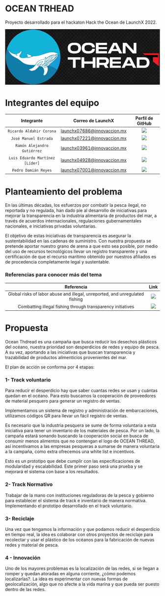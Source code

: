 # OCEAN TRHEAD

Proyecto desarrollado para el hackaton Hack the Ocean de LaunchX 2022.

<img src="images/LogoREADME.png">

# Integrantes del equipo

| Integrante | Correo de LaunchX | Perfil de GitHub |
| :-------------: |:-------------:| :-----:|
|`Ricardo Aldahir Corona`|launchx07686@innovaccion.mx|<a href="https://github.com/{Aquí el nombre de tu perfil}" target="_blank"><img src="https://img.shields.io/badge/%F0%9F%94%97link-{Aquí el nombre de tu perfil}-blue?"></a>|
|`José Manuel Estrada`|launchx07221@innovaccion.mx|<a href="https://github.com/ManoloEstradas" target="_blank"><img src="https://img.shields.io/badge/%F0%9F%94%97link-ManoloEstradas-blue?"></a>|
|`Ramón Alejandro Gutiérrez`|launchx03961@innovaccion.mx|<a href="https://github.com/RAlexGC" target="_blank"><img src="https://img.shields.io/badge/%F0%9F%94%97link-RAlexGC-blue?"></a>|
|`Luis Eduardo Martínez [Líder]`|launchx04928@innovaccion.mx|<a href="https://github.com/leduardomp" target="_blank"><img src="https://img.shields.io/badge/%F0%9F%94%97link-leduardomp-blue?"></a>|
|`Pedro Damián Reyes`|launchx07001@innovaccion.mx|<a href="https://github.com/PDamianReyes" target="_blank"><img src="https://img.shields.io/badge/%F0%9F%94%97link-PDamianReyes-blue?"></a>|

# Planteamiento del problema

En las últimas décadas, los esfuerzos por combatir la pesca ilegal, no reportada y no regulada, han dado pie al desarrollo de iniciativas para mejorar la transparencia en la industria alimentaria de productos del mar, a través de acuerdos internacionales, regulaciones gubernamentales nacionales, e iniciativas privadas voluntarias.

El objetivo de estas iniciativas de transparencia es asegurar la sustentabilidad en las cadenas de suministro. Con nuestra propuesta se pretende aportar nuestro grano de arena a que esto sea posible, por medio del uso de recursos tecnológicos llevar un registro transparente y una certificación de que el recurso marítimo obtenido por nuestros afiliados es de procedencia completamente legal y sustentable.

### Referencias para conocer más del tema

| Referencia | Link|
| :-------------: |:-------------:|
|Global risks of labor abuse and illegal, unreported, and unregulated fishing|<a href="https://doi.org/10.1038/s41467-022-28916-2" target="_blank"><img src="https://img.shields.io/badge/%F0%9F%94%97link-Link-blue?"></a>|
|Combatting illegal fishing through transparency initiatives|<a href="https://doi.org/10.1016/j.marpol.2022.104984" target="_blank"><img src="https://img.shields.io/badge/%F0%9F%94%97link-Link-blue?"></a>|

# Propuesta

Ocean Thdread es una campaña que busca reducir los desechos plásticos del océano, nuestra prioridad son desperdicios de redes y equipo de pesca. A su vez, aportando a las iniciativas que buscan transparencia y trazabilidad de productos alimenticios provenientes del mar.

El plan de acción se conforma por 4 etapas:

### 1- Track voluntario

Para reducir el desperdicio hay que saber cuantas redes se usan y cuántas quedan en el océano. Para esto buscamos la cooperación de proveedores de material pesquero para generar un registro de ventas.

Implementamos un sistema de registro y administración de embarcaciones, utilizamos códigos QR para llevar un fácil registro de ventas.

Es necesario que la industria pesquera se sume de forma voluntaria a esta iniciativa para tener un inventario de los materiales de pesca. Por un lado, la campaña estará sonando buscando la cooperación social en busca de consumir menos alimentos que no contengan el logo de OCEAN THREAD, así incentivamos a las empresas pesqueras a sumarse de manera voluntaria a la campaña, como extra ofrecemos una white list e incentivos.

Esto es un prototipo que debe cumplir con las especificaciones de modularidad y escalabilidad. Este primer paso será una prueba y se mejorará el sistema con base a los resultados.

### 2- Track Normativo

Trabajar de la mano con instituciones reguladoras de la pesca y gobierno para establecer el sistema de track e inventario de manera normativa. Implementando el prototipo desarrollado en el track voluntario.

### 3- Reciclaje

Una vez que tengamos la información y que podamos reducir el desperdicio en tiempo real, la idea es colaborar con otros proyectos de reciclaje para recolectar y usar el plástico de los océanos para la fabricación de nuevas redes y material de pesca.

### 4 - Innovación

Uno de los mayores problemas es la localización de las redes, si se llegan a romper y quedan atoradas en alguna corriente, ¿cómo podemos localizarlas?. La idea es experimentar con nuevas formas de geolocalización, algo que no afecte a la vida marina y que pueda ser puesto dentro de las redes. 
